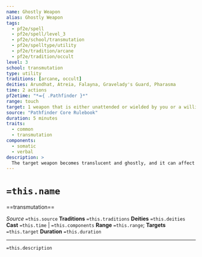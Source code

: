 ```yaml
---
name: Ghostly Weapon
alias: Ghostly Weapon
tags:
  - pf2e/spell
  - pf2e/spell/level_3
  - pf2e/school/transmutation
  - pf2e/spelltype/utility
  - pf2e/tradition/arcane
  - pf2e/tradition/occult
level: 3
school: transmutation
type: utility
traditions: [arcane, occult]
deities: Arundhat, Atreia, Falayna, Gravelady's Guard, Pharasma
time: 2 actions
pf2etime: "*⬺{ .Pathfinder }*"
range: touch
target: 1 weapon that is either unattended or wielded by you or a willing ally
source: "Pathfinder Core Rulebook"
duration: 5 minutes
traits:
  - common
  - transmutation
components:
  - somatic
  - verbal
description: >
  The target weapon becomes translucent and ghostly, and it can affect material and incorporeal creatures and objects. It can be wielded by a corporeal or incorporeal creature and gains the effects of the ghost touch property rune. If the weapon is magical and already has the maximum number of property runes, the wielder can choose one to suppress to gain ghost touch.
---
```

# `=this.name`
==transmutation==

*Source* `=this.source`
**Traditions** `=this.traditions`
**Deities** `=this.deities`
**Cast** `=this.time` | `=this.components`
**Range** `=this.range`; **Targets** `=this.target`
**Duration** `=this.duration`

***
`=this.description`
